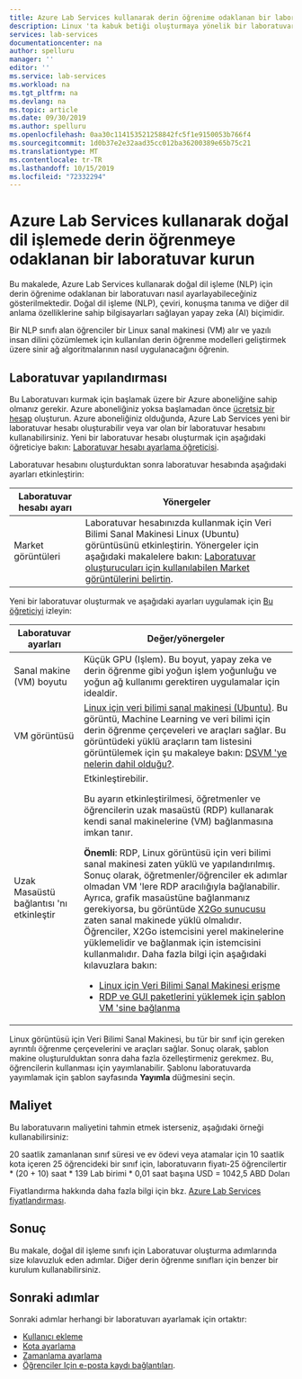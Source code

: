 ```yaml
---
title: Azure Lab Services kullanarak derin öğrenime odaklanan bir laboratuvar ayarlayın | Microsoft Docs
description: Linux 'ta kabuk betiği oluşturmaya yönelik bir laboratuvarı ayarlamayı öğrenin.
services: lab-services
documentationcenter: na
author: spelluru
manager: ''
editor: ''
ms.service: lab-services
ms.workload: na
ms.tgt_pltfrm: na
ms.devlang: na
ms.topic: article
ms.date: 09/30/2019
ms.author: spelluru
ms.openlocfilehash: 0aa30c114153521258842fc5f1e9150053b766f4
ms.sourcegitcommit: 1d0b37e2e32aad35cc012ba36200389e65b75c21
ms.translationtype: MT
ms.contentlocale: tr-TR
ms.lasthandoff: 10/15/2019
ms.locfileid: "72332294"
---
```

# <a name="set-up-a-lab-focused-on-deep-learning-in-natural-language-processing-using-azure-lab-services"></a>Azure Lab Services kullanarak doğal dil işlemede derin öğrenmeye odaklanan bir laboratuvar kurun
Bu makalede, Azure Lab Services kullanarak doğal dil işleme (NLP) için derin öğrenime odaklanan bir laboratuvarı nasıl ayarlayabileceğiniz gösterilmektedir. Doğal dil işleme (NLP), çeviri, konuşma tanıma ve diğer dil anlama özelliklerine sahip bilgisayarları sağlayan yapay zeka (AI) biçimidir.  

Bir NLP sınıfı alan öğrenciler bir Linux sanal makinesi (VM) alır ve yazılı insan dilini çözümlemek için kullanılan derin öğrenme modelleri geliştirmek üzere sinir ağ algoritmalarının nasıl uygulanacağını öğrenin. 

## <a name="lab-configuration"></a>Laboratuvar yapılandırması
Bu Laboratuvarı kurmak için başlamak üzere bir Azure aboneliğine sahip olmanız gerekir. Azure aboneliğiniz yoksa başlamadan önce [ücretsiz bir hesap](https://azure.microsoft.com/free/) oluşturun. Azure aboneliğiniz olduğunda, Azure Lab Services yeni bir laboratuvar hesabı oluşturabilir veya var olan bir laboratuvar hesabını kullanabilirsiniz. Yeni bir laboratuvar hesabı oluşturmak için aşağıdaki öğreticiye bakın: [Laboratuvar hesabı ayarlama öğreticisi](tutorial-setup-lab-account.md).
 
Laboratuvar hesabını oluşturduktan sonra laboratuvar hesabında aşağıdaki ayarları etkinleştirin: 

| Laboratuvar hesabı ayarı | Yönergeler |
| ----------- | ------------ |  
| Market görüntüleri | Laboratuvar hesabınızda kullanmak için Veri Bilimi Sanal Makinesi Linux (Ubuntu) görüntüsünü etkinleştirin.  Yönergeler için aşağıdaki makalelere bakın: [Laboratuvar oluşturucuları için kullanılabilen Market görüntülerini belirtin](tutorial-setup-lab-account.md#specify-marketplace-images-available-to-lab-creators). | 

Yeni bir laboratuvar oluşturmak ve aşağıdaki ayarları uygulamak için [Bu öğreticiyi](tutorial-setup-classroom-lab.md) izleyin:

| Laboratuvar ayarları | Değer/yönergeler | 
| ------------ | ------------------ |
| Sanal makine (VM) boyutu | Küçük GPU (Işlem). Bu boyut, yapay zeka ve derin öğrenme gibi yoğun işlem yoğunluğu ve yoğun ağ kullanımı gerektiren uygulamalar için idealdir. |
| VM görüntüsü | [Linux için veri bilimi sanal makinesi (Ubuntu)](https://azuremarketplace.microsoft.com/marketplace/apps/microsoft-dsvm.linux-data-science-vm-ubuntu). Bu görüntü, Machine Learning ve veri bilimi için derin öğrenme çerçeveleri ve araçları sağlar. Bu görüntüdeki yüklü araçların tam listesini görüntülemek için şu makaleye bakın: [DSVM 'ye nelerin dahil olduğu?](../../machine-learning/data-science-virtual-machine/overview.md#whats-included-on-the-dsvm). |
| Uzak Masaüstü bağlantısı 'nı etkinleştir | Etkinleştirebilir. <p>Bu ayarın etkinleştirilmesi, öğretmenler ve öğrencilerin uzak masaüstü (RDP) kullanarak kendi sanal makinelerine (VM) bağlanmasına imkan tanır.</p><p>**Önemli**: RDP, Linux görüntüsü için veri bilimi sanal makinesi zaten yüklü ve yapılandırılmış. Sonuç olarak, öğretmenler/öğrenciler ek adımlar olmadan VM 'lere RDP aracılığıyla bağlanabilir. Ayrıca, grafik masaüstüne bağlanmanız gerekiyorsa, bu görüntüde [X2Go sunucusu](https://wiki.x2go.org/doku.php/doc:newtox2go) zaten sanal makinede yüklü olmalıdır. Öğrenciler, X2Go istemcisini yerel makinelerine yüklemelidir ve bağlanmak için istemcisini kullanmalıdır. Daha fazla bilgi için aşağıdaki kılavuzlara bakın: <ul><li>[Linux için Veri Bilimi Sanal Makinesi erişme](../../machine-learning/data-science-virtual-machine/dsvm-ubuntu-intro.md#how-to-access-the-ubuntu-data-science-virtual-machine)</li><li>[RDP ve GUI paketlerini yüklemek için şablon VM 'sine bağlanma](how-to-enable-remote-desktop-linux.md#connect-to-the-template-vm)</li></ul></p>   |

Linux görüntüsü için Veri Bilimi Sanal Makinesi, bu tür bir sınıf için gereken ayrıntılı öğrenme çerçevelerini ve araçları sağlar. Sonuç olarak, şablon makine oluşturulduktan sonra daha fazla özelleştirmeniz gerekmez. Bu, öğrencilerin kullanması için yayımlanabilir. Şablonu laboratuvarda yayımlamak için şablon sayfasında **Yayımla** düğmesini seçin.  

## <a name="cost"></a>Maliyet
Bu laboratuvarın maliyetini tahmin etmek isterseniz, aşağıdaki örneği kullanabilirsiniz: 

20 saatlik zamanlanan sınıf süresi ve ev ödevi veya atamalar için 10 saatlik kota içeren 25 öğrencideki bir sınıf için, laboratuvarın fiyatı-25 öğrencilertir * (20 + 10) saat * 139 Lab birimi * 0,01 saat başına USD = 1042,5 ABD Doları

Fiyatlandırma hakkında daha fazla bilgi için bkz. [Azure Lab Services fiyatlandırması](https://azure.microsoft.com/pricing/details/lab-services/).

## <a name="conclusion"></a>Sonuç
Bu makale, doğal dil işleme sınıfı için Laboratuvar oluşturma adımlarında size kılavuzluk eden adımlar. Diğer derin öğrenme sınıfları için benzer bir kurulum kullanabilirsiniz.

## <a name="next-steps"></a>Sonraki adımlar
Sonraki adımlar herhangi bir laboratuvarı ayarlamak için ortaktır:

- [Kullanıcı ekleme](tutorial-setup-classroom-lab.md#add-users-to-the-lab)
- [Kota ayarlama](how-to-configure-student-usage.md#set-quotas-for-users)
- [Zamanlama ayarlama](tutorial-setup-classroom-lab.md#set-a-schedule-for-the-lab) 
- [Öğrenciler Için e-posta kaydı bağlantıları](how-to-configure-student-usage.md#send-invitations-to-users). 

